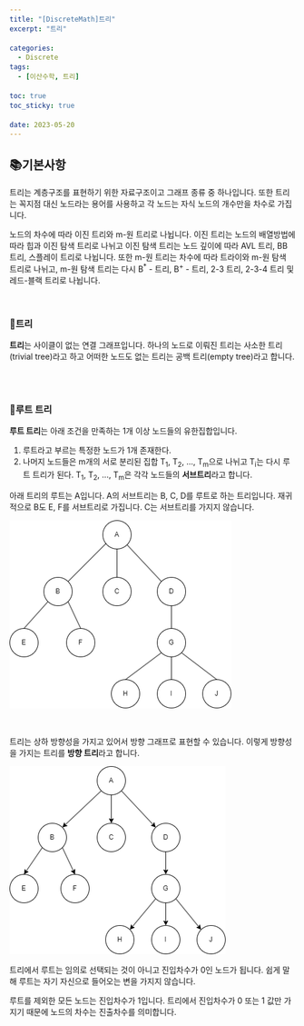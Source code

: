 ```yaml
---
title: "[DiscreteMath]트리"
excerpt: "트리"

categories:
  - Discrete
tags:
  - [이산수학, 트리]

toc: true
toc_sticky: true

date: 2023-05-20
---
```


## 📚기본사항
트리는 계층구조를 표현하기 위한 자료구조이고 그래프 종류 중 하나입니다. 또한 트리는 꼭지점 대신 노드라는 용어를 사용하고 각 노드는 자식 노드의 개수만을 차수로 가집니다.

노드의 차수에 따라 이진 트리와 m-원 트리로 나뉩니다. 이진 트리는 노드의 배열방법에 따라 힙과 이진 탐색 트리로 나뉘고 이진 탐색 트리는 노드 깊이에 따라 AVL 트리, BB 트리, 스플레이 트리로 나뉩니다. 또한 m-원 트리는 차수에 따라 트라이와 m-원 탐색 트리로 나뉘고, m-원 탐색 트리는 다시 B<sup>*</sup> - 트리, B<sup>+</sup> - 트리, 2-3 트리, 2-3-4 트리 및 레드-블랙 트리로 나뉩니다.

<br>

### 📄트리
**트리**는 사이클이 없는 연결 그래프입니다. 하나의 노드로 이뤄진 트리는 사소한 트리(trivial tree)라고 하고 어떠한 노드도 없는 트리는 공백 트리(empty tree)라고 합니다.

<br><br>

### 📄루트 트리
**루트 트리**는 아래 조건을 만족하는 1개 이상 노드들의 유한집합입니다.

1. 루트라고 부르는 특정한 노드가 1개 존재한다.
2. 나머지 노드들은 m개의 서로 분리된 집합 T<sub>1</sub>, T<sub>2</sub>, ..., T<sub>m</sub>으로 나뉘고 T<sub>i</sub>는 다시 루트 트리가 된다. T<sub>1</sub>, T<sub>2</sub>, ..., T<sub>m</sub>은 각각 노드들의 **서브트리**라고 합니다.

아래 트리의 루트는 A입니다. A의 서브트리는 B, C, D를 루트로 하는 트리입니다. 재귀적으로 B도 E, F를 서브트리로 가집니다. C는 서브트리를 가지지 않습니다.

![Tree](\assets\images\DiscreteMath\Tree.png)

<br>

트리는 상하 방향성을 가지고 있어서 방향 그래프로 표현할 수 있습니다. 이렇게 방향성을 가지는 트리를 **방향 트리**라고 합니다.

![DirectedTree](\assets\images\DiscreteMath\DirectedTree.png)

트리에서 루트는 임의로 선택되는 것이 아니고 진입차수가 0인 노드가 됩니다. 쉽게 말해 루트는 자기 자신으로 들어오는 변을 가지지 않습니다.

루트를 제외한 모든 노드는 진입차수가 1입니다. 트리에서 진입차수가 0 또는 1 값만 가지기 때문에 노드의 차수는 진출차수를 의미합니다.